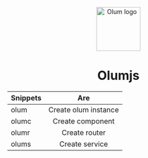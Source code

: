 <p align="center"><img width="100" src="https://olumjs.github.io/logo.png" alt="Olum logo"></p>

<h1 align="center">Olumjs</h1>

| Snippets |      Are     
|----------|:-------------:
| olum     |  Create olum instance
| olumc    |  Create component
| olumr    |  Create router   
| olums    |  Create service
